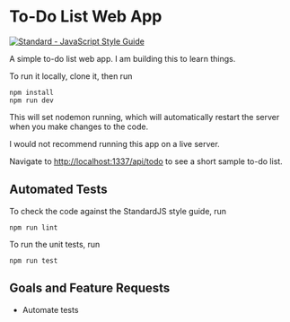 # To-Do List Web App

[![Standard - JavaScript Style Guide](https://cdn.rawgit.com/feross/standard/master/badge.svg)](https://github.com/feross/standard)

A simple to-do list web app. I am building this to learn things.

To run it locally, clone it, then run

```
npm install
npm run dev
```

This will set nodemon running, which will automatically restart the server when you make changes to the code.

I would not recommend running this app on a live server.

Navigate to [http://localhost:1337/api/todo](http://localhost:1337/api/todo) to see a short sample to-do list.

## Automated Tests

To check the code against the StandardJS style guide, run

```
npm run lint
```

To run the unit tests, run

```
npm run test
```

## Goals and Feature Requests

* Automate tests
